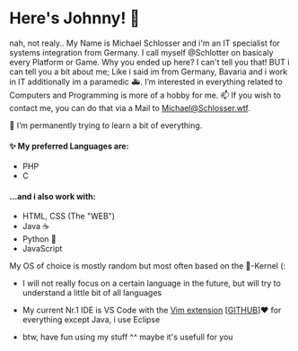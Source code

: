 # Here's Johnny! 👋
nah, not realy.. My Name is Michael Schlosser and i'm an IT specialist for systems integration from Germany.
I call myself @Schlotter on basicaly every Platform or Game.
Why you ended up here? I can't tell you that!
BUT i can tell you a bit about me; Like i said im from Germany, Bavaria and i work in IT additionally im a paramedic 🚑.
I’m interested in everything related to Computers and Programming is more of a hobby for me.
 📫 If you wish to contact me, you can do that via a Mail to Michael@Schlosser.wtf.
 

🌱 I’m permanently trying to learn a bit of everything.

#### ✨ My preferred Languages are:
* PHP
* C

#### ...and i also work with:
* HTML, CSS (The "WEB")
* Java ☕
* Python 🐍
* JavaScript

My OS of choice is mostly random but most often based on the 🐧-Kernel (:

* I will not really focus on a certain language in the future, but will try to understand a little bit of all languages

* My current Nr.1 IDE is VS Code with the [Vim extension](https://marketplace.visualstudio.com/items?itemName=vscodevim.vim)  [[GITHUB](https://github.com/VSCodeVim/Vim/)]♥ for everything except Java, i use Eclipse

* btw, have fun using my stuff ^^ maybe it's usefull for you



<!---
Schiotter/Schiotter is a ✨ special ✨ repository because its `README.md` (this file) appears on your GitHub profile.
You can click the Preview link to take a look at your changes.
--->
